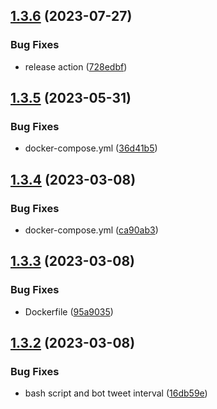 ## [1.3.6](https://github.com/Pradumnasaraf/Botchain/compare/v1.3.5...v1.3.6) (2023-07-27)


### Bug Fixes

* release action ([728edbf](https://github.com/Pradumnasaraf/Botchain/commit/728edbf50e8c6a90e9014f3609e4fbb632edf7cf))



## [1.3.5](https://github.com/Pradumnasaraf/Botchain/compare/v1.3.4...v1.3.5) (2023-05-31)


### Bug Fixes

* docker-compose.yml ([36d41b5](https://github.com/Pradumnasaraf/Botchain/commit/36d41b55ae3e0735b56a898ac83249746bb01068))



## [1.3.4](https://github.com/Pradumnasaraf/Botchain/compare/v1.3.3...v1.3.4) (2023-03-08)


### Bug Fixes

* docker-compose.yml ([ca90ab3](https://github.com/Pradumnasaraf/Botchain/commit/ca90ab326b5d4fe7c932ff4290f95cb794a30875))



## [1.3.3](https://github.com/Pradumnasaraf/Botchain/compare/v1.3.2...v1.3.3) (2023-03-08)


### Bug Fixes

* Dockerfile ([95a9035](https://github.com/Pradumnasaraf/Botchain/commit/95a9035b36ed62b8ed2dc1b4e33d9007da186112))



## [1.3.2](https://github.com/Pradumnasaraf/Botchain/compare/v1.3.1...v1.3.2) (2023-03-08)


### Bug Fixes

* bash script and bot tweet interval ([16db59e](https://github.com/Pradumnasaraf/Botchain/commit/16db59eb976c5efa8328173795d3c22f3cfc96a2))



